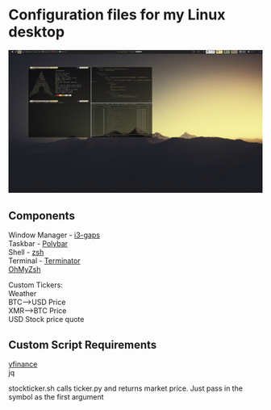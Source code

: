 # Configuration files for my Linux desktop

![screenshot](assets/2021-12-02.png)

## Components

Window Manager - [i3-gaps](https://i3wm.org/)  
Taskbar - [Polybar](https://github.com/polybar/polybar)  
Shell - [zsh](https://zsh.sourceforge.io/)  
Terminal - [Terminator](https://terminator-gtk3.readthedocs.io/en/latest/preferences.html)  
[OhMyZsh](https://ohmyz.sh/)

Custom Tickers:  
Weather  
BTC-->USD Price  
XMR-->BTC Price  
USD Stock price quote

## Custom Script Requirements

[yfinance](https://pypi.org/project/yfinance/)  
jq

stockticker.sh calls ticker.py and returns market price.  Just pass in the symbol as the first argument
